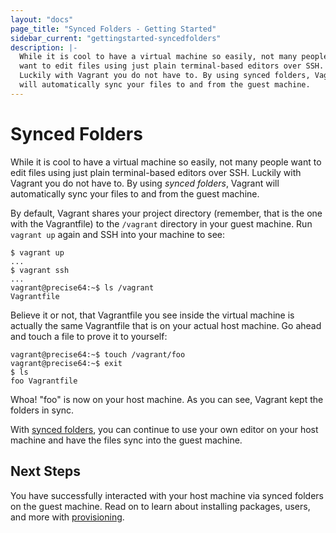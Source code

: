 ```yaml
---
layout: "docs"
page_title: "Synced Folders - Getting Started"
sidebar_current: "gettingstarted-syncedfolders"
description: |-
  While it is cool to have a virtual machine so easily, not many people
  want to edit files using just plain terminal-based editors over SSH.
  Luckily with Vagrant you do not have to. By using synced folders, Vagrant
  will automatically sync your files to and from the guest machine.
---
```


# Synced Folders

While it is cool to have a virtual machine so easily, not many people
want to edit files using just plain terminal-based editors over SSH.
Luckily with Vagrant you do not have to. By using _synced folders_, Vagrant
will automatically sync your files to and from the guest machine.

By default, Vagrant shares your project directory (remember, that is the
one with the Vagrantfile) to the `/vagrant` directory in your guest machine.
Run `vagrant up` again and SSH into your machine to see:

```
$ vagrant up
...
$ vagrant ssh
...
vagrant@precise64:~$ ls /vagrant
Vagrantfile
```

Believe it or not, that Vagrantfile you see inside the virtual machine
is actually the same Vagrantfile that is on your actual host machine.
Go ahead and touch a file to prove it to yourself:

```
vagrant@precise64:~$ touch /vagrant/foo
vagrant@precise64:~$ exit
$ ls
foo Vagrantfile
```

Whoa! "foo" is now on your host machine. As you can see, Vagrant kept
the folders in sync.

With [synced folders](/docs/synced-folders/), you can continue
to use your own editor on your host machine and have the files sync
into the guest machine.

## Next Steps

You have successfully interacted with your host machine via synced folders on
the guest machine. Read on to learn about installing packages, users, and more
with [provisioning](/docs/getting-started/provisioning.html).
